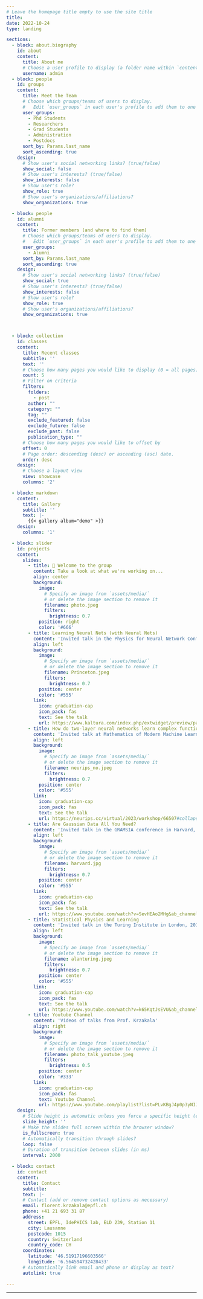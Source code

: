 ```yaml
---
# Leave the homepage title empty to use the site title
title:
date: 2022-10-24
type: landing

sections:
  - block: about.biography
    id: about
    content:
      title: About me
      # Choose a user profile to display (a folder name within `content/authors/`)
      username: admin
  - block: people
    id: groups
    content:
      title: Meet the Team
      # Choose which groups/teams of users to display.
      #   Edit `user_groups` in each user's profile to add them to one or more of these groups.
      user_groups:
        - Phd Students
        - Researchers
        - Grad Students
        - Administration
        - Postdocs
      sort_by: Params.last_name
      sort_ascending: true
    design:
      # Show user's social networking links? (true/false)
      show_social: false
      # Show user's interests? (true/false)
      show_interests: false
      # Show user's role?
      show_role: true
      # Show user's organizations/affiliations?
      show_organizations: true

  - block: people
    id: alumni
    content:
      title: Former members (and where to find them)
      # Choose which groups/teams of users to display.
      #   Edit `user_groups` in each user's profile to add them to one or more of these groups.
      user_groups:
        - Alumni
      sort_by: Params.last_name
      sort_ascending: true
    design:
      # Show user's social networking links? (true/false)
      show_social: true
      # Show user's interests? (true/false)
      show_interests: false
      # Show user's role?
      show_role: true
      # Show user's organizations/affiliations?
      show_organizations: true



  - block: collection
    id: classes
    content:
      title: Recent classes
      subtitle: ''
      text: ''
      # Choose how many pages you would like to display (0 = all pages)
      count: 5
      # Filter on criteria
      filters:
        folders:
          - post
        author: ""
        category: ""
        tag: ""
        exclude_featured: false
        exclude_future: false
        exclude_past: false
        publication_type: ""
      # Choose how many pages you would like to offset by
      offset: 0
      # Page order: descending (desc) or ascending (asc) date.
      order: desc
    design:
      # Choose a layout view
      view: showcase
      columns: '2'

  - block: markdown
    content:
      title: Gallery
      subtitle: ''
      text: |-
        {{< gallery album="demo" >}}
    design:
      columns: '1'

  - block: slider
    id: projects
    content:
      slides:
        - title: 👋 Welcome to the group
          content: Take a look at what we're working on...
          align: center
          background:
            image:
              # Specify an image from `assets/media/`
              # or delete the image section to remove it
              filename: photo.jpeg
              filters:
                brightness: 0.7
            position: right
            color: '#666'
        - title: Learning Neural Nets (with Neural Nets)
          content: 'Invited talk in the Physics for Neural Network Conference in Princeton, April 2023'
          align: left
          background:
            image:
              # Specify an image from `assets/media/`
              # or delete the image section to remove it
              filename: Princeton.jpeg
              filters:
                brightness: 0.7
            position: center
            color: '#555'
          link:
            icon: graduation-cap
            icon_pack: fas
            text: See the talk
            url: https://www.kaltura.com/index.php/extwidget/preview/partner_id/1449362/uiconf_id/25928631/embed/dynamic?flashvars[playlistAPI.kpl0Id]=1_jg3ev20y
        - title: How do two-layer neural networks learn complex functions from data over time? 
          content: 'Invited talk at Mathematics of Modern Machine Learning in Neurips 2023'
          align: left
          background:
            image:
              # Specify an image from `assets/media/`
              # or delete the image section to remove it
              filename: neurips_no.jpeg
              filters:
                brightness: 0.7
            position: center
            color: '#555'
          link:   
            icon: graduation-cap
            icon_pack: fas
            text: See the talk
            url: https://neurips.cc/virtual/2023/workshop/66507#collapse83688
        - title: Are Gaussian Data All You Need?
          content: 'Invited talk in the GRAMSIA conference in Harvard, May 2023'
          align: left
          background:
            image:
              # Specify an image from `assets/media/`
              # or delete the image section to remove it
              filename: harvard.jpg
              filters:   
                brightness: 0.7
            position: center
            color: '#555'
          link:
            icon: graduation-cap
            icon_pack: fas
            text: See the talk
            url: https://www.youtube.com/watch?v=SevHEAo2MHg&ab_channel=HarvardCMSA
        - title: Statistical Physics and Learning 
          content: 'Invited talk in the Turing Institute in London, 2019'
          align: left
          background:
            image:
              # Specify an image from `assets/media/`
              # or delete the image section to remove it
              filename: alanturing.jpeg
              filters:
                brightness: 0.7
            position: center
            color: '#555'
          link:   
            icon: graduation-cap
            icon_pack: fas
            text: See the talk
            url: https://www.youtube.com/watch?v=k65KqtJsEVU&ab_channel=TheAlanTuringInstitute
        - title: Youtube Channel
          content: 'Videos of talks from Prof. Krzakala'
          align: right
          background:
            image:
              # Specify an image from `assets/media/`
              # or delete the image section to remove it
              filename: photo_talk_youtube.jpeg
              filters:
                brightness: 0.5
            position: center
            color: '#333'
          link:
            icon: graduation-cap
            icon_pack: fas
            text: Youtube Channel
            url: https://www.youtube.com/playlist?list=PLvKBgJ4p0p3yNIJfnNx0BA4EKAHg3eOT-
    design:
      # Slide height is automatic unless you force a specific height (e.g. '400px')
      slide_height: ''
      # Make the slides full screen within the browser window?
      is_fullscreen: true
      # Automatically transition through slides?
      loop: false
      # Duration of transition between slides (in ms)
      interval: 2000

  - block: contact
    id: contact
    content:
      title: Contact
      subtitle:
      text: |-
      # Contact (add or remove contact options as necessary)
      email: florent.krzakala@epfl.ch
      phone: +41 21 693 31 87
      address:
        street: EPFL, IdePHICS lab, ELD 239, Station 11
        city: Lausanne
        postcode: 1015
        country: Switzerland
        country_code: CH
      coordinates:
        latitude: '46.51917196603566'
        longitude: '6.564594732428433'
      # Automatically link email and phone or display as text?
      autolink: true

---
```


---
